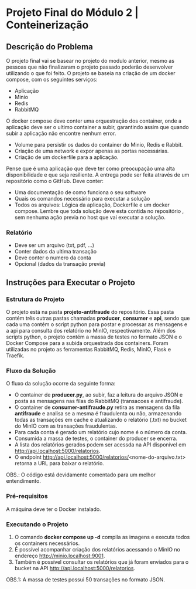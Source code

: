 # Projeto Final do Módulo 2 | Conteinerização
## Descrição do Problema

O projeto final vai se basear no projeto do modulo anterior, mesmo as pessoas que não finalizaram o projeto passado poderão desenvolver utilizando o que foi feito.
O projeto se baseia na criação de um docker compose, com os seguintes serviços:
 - Aplicação
 - Minio
 - Redis
 - RabbitMQ

O docker compose deve conter uma orquestração dos container, onde a aplicação deve ser o ultimo container a subir, garantindo assim que quando subir a aplicação não encontre nenhum error.
 - Volume para persistir os dados do container do Minio, Redis e Rabbit.
 - Criação de uma network e expor apenas as portas necessárias.
 - Criação de um dockerfile para a aplicação.

Pense que é uma aplicação que deve ter como preocupação uma alta disponibilidade e que seja resiliente.
A entrega pode ser feita através de um repositório como o GitHub. Deve conter:

 - Uma documentação de como funciona o seu software
 - Quais os comandos necessário para executar a solução
 - Todos os arquivos: Lógica da aplicação, Dockerfile e um docker compose.
Lembre que toda solução deve esta contida no repositório , sem nenhuma ação previa no host que vai executar a solução.

### Relatório  
 - Deve ser um arquivo (txt, pdf, ...) 
 - Conter dados da ultima transação 
 - Deve conter o numero da conta 
 - Opcional (dados da transação previa)

## Instruções para Executar o Projeto
### Estrutura do Projeto
O projeto está na pasta <b>projeto-antifraude</b> do repositório.
Essa pasta contém três outras pastas chamadas <b>producer</b>, <b>consumer</b> e <b>api</b>, sendo que cada uma contém o script python para postar e processar as mensagens e a api para consulta dos relatório no MinIO, respectivamente.
Além dos scripts python, o projeto contém a massa de testes no formato JSON e o Docker Compose para a subida orquestrada dos containers.
Foram utilizadas no projeto as ferramentas RabbitMQ, Redis, MinIO, Flask e Traefik.

### Fluxo da Solução
O fluxo da solução ocorre da seguinte forma:
 - O container de <b>producer.py</b>, ao subir, faz a leitura do arquivo JSON e posta as mensagens nas filas do RabbitMQ (transacoes e antifraude).
 - O container de <b>consumer-antifraude.py</b> retira as mensagens da fila <b>antifraude</b> e analisa se a mesma é fraudulenta ou não, armazenando todas as transações em cache e atualizando o relatório (.txt) no bucket do MinIO com as transações fraudulentas.
 - Para cada conta é gerado um relatório cujo nome é o número da conta.
 - Consumida a massa de testes, o container do producer se encerra.
 - A lista dos relatórios gerados podem ser acessda na API disponível em http://api.localhost:5000/relatorios.
 - O endpoint http://api.localhost:5000/relatorios/<nome-do-arquivo.txt> retorna a URL para baixar o relatório.

OBS.: O código está devidamente comentado para um melhor entendimento.

### Pré-requisitos
A máquina deve ter o Docker instalado.

### Executando o Projeto
1. O comando <b>docker compose up -d</b> compila as imagens e executa todos os containers necessários.
2. É possível acompanhar criação dos relatórios acessando o MinIO no endereço http://minio.localhost:9001.
3. Também é possível consultar os relatórios que já foram enviados para o bucket na API http://api.localhost:5000/relatorios.

OBS.1: A massa de testes possui 50 transações no formato JSON.
